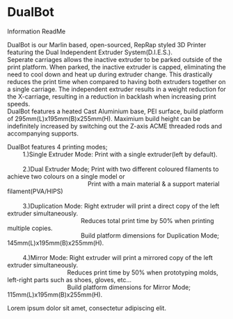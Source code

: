 # DualBot
Information ReadMe

DualBot is our Marlin based, open-sourced, RepRap styled 3D Printer featuring the Dual Independent Extruder System(D.I.E.S.).
<br>Seperate carriages allows the inactive extruder to be parked outside of the print platform. When parked, the inactive extruder is capped, eliminating the need to cool down and heat up during extruder change. This drastically reduces the print time when compared to having both extruders together on a single carriage. The independent extruder results in a weight reduction for the X-carriage, resulting in a reduction in backlash when increasing print speeds.<br>
DualBot features a heated Cast Aluminium base, PEI surface, build platform of 295mm(L)x195mm(B)x255mm(H). Maximium build height can be indefinitely increased by switching out the Z-axis ACME threaded rods and accompanying supports. 

DualBot features 4 printing modes;<br>
&nbsp;&nbsp;&nbsp;&nbsp;&nbsp;&nbsp;&nbsp;&nbsp;
1.)Single Extruder Mode: Print with a single extruder(left by default).<br><br>
&nbsp;&nbsp;&nbsp;&nbsp;&nbsp;&nbsp;&nbsp;&nbsp;
2.)Dual Extruder Mode; Print with two different coloured filaments to achieve two colours on a single model or<br> &nbsp;&nbsp;&nbsp;&nbsp;&nbsp;&nbsp;&nbsp;&nbsp;&nbsp;&nbsp;&nbsp;&nbsp;&nbsp;&nbsp;&nbsp;&nbsp;&nbsp;&nbsp;&nbsp;&nbsp;&nbsp;&nbsp;&nbsp;&nbsp;&nbsp;&nbsp;&nbsp;&nbsp;&nbsp;&nbsp;&nbsp;&nbsp;&nbsp;&nbsp;&nbsp;&nbsp;&nbsp;&nbsp;&nbsp;&nbsp;&nbsp;&nbsp;&nbsp;&nbsp;&nbsp;&nbsp;
Print with a main material & a support material filament(PVA/HIPS)<br><br>
&nbsp;&nbsp;&nbsp;&nbsp;&nbsp;&nbsp;&nbsp;&nbsp;
3.)Duplication Mode: Right extruder will print a direct copy of the left extruder simultaneously.<br>
&nbsp;&nbsp;&nbsp;&nbsp;&nbsp;&nbsp;&nbsp;&nbsp;&nbsp;&nbsp;&nbsp;&nbsp;&nbsp;&nbsp;&nbsp;&nbsp;&nbsp;&nbsp;&nbsp;&nbsp;&nbsp;&nbsp;&nbsp;&nbsp;&nbsp;&nbsp;&nbsp;&nbsp;&nbsp;&nbsp;&nbsp;&nbsp;&nbsp;&nbsp;&nbsp;&nbsp;&nbsp;&nbsp;&nbsp;&nbsp;&nbsp;&nbsp;
Reduces total print time by 50% when printing multiple copies.<br>
&nbsp;&nbsp;&nbsp;&nbsp;&nbsp;&nbsp;&nbsp;&nbsp;&nbsp;&nbsp;&nbsp;&nbsp;&nbsp;&nbsp;&nbsp;&nbsp;&nbsp;&nbsp;&nbsp;&nbsp;&nbsp;&nbsp;&nbsp;&nbsp;&nbsp;&nbsp;&nbsp;&nbsp;&nbsp;&nbsp;&nbsp;&nbsp;&nbsp;&nbsp;&nbsp;&nbsp;&nbsp;&nbsp;&nbsp;&nbsp;&nbsp;&nbsp;
Build platform dimensions for Duplication Mode; 145mm(L)x195mm(B)x255mm(H).<br><br>
&nbsp;&nbsp;&nbsp;&nbsp;&nbsp;&nbsp;&nbsp;&nbsp;
4.)Mirror Mode: Right extruder will print a mirrored copy of the left extruder simultaneously.<br>
&nbsp;&nbsp;&nbsp;&nbsp;&nbsp;&nbsp;&nbsp;&nbsp;&nbsp;&nbsp;&nbsp;&nbsp;&nbsp;&nbsp;&nbsp;&nbsp;&nbsp;&nbsp;&nbsp;&nbsp;&nbsp;&nbsp;&nbsp;&nbsp;&nbsp;&nbsp;&nbsp;&nbsp;&nbsp;&nbsp;&nbsp;&nbsp;&nbsp;&nbsp;
Reduces print time by 50% when prototyping molds, left-right parts such as shoes, gloves, etc...<br>
&nbsp;&nbsp;&nbsp;&nbsp;&nbsp;&nbsp;&nbsp;&nbsp;&nbsp;&nbsp;&nbsp;&nbsp;&nbsp;&nbsp;&nbsp;&nbsp;&nbsp;&nbsp;&nbsp;&nbsp;&nbsp;&nbsp;&nbsp;&nbsp;&nbsp;&nbsp;&nbsp;&nbsp;&nbsp;&nbsp;&nbsp;&nbsp;&nbsp;&nbsp;
Build platform dimensions for Mirror Mode; 115mm(L)x195mm(B)x255mm(H).<br>

Lorem ipsum dolor sit amet, consectetur adipiscing elit.
